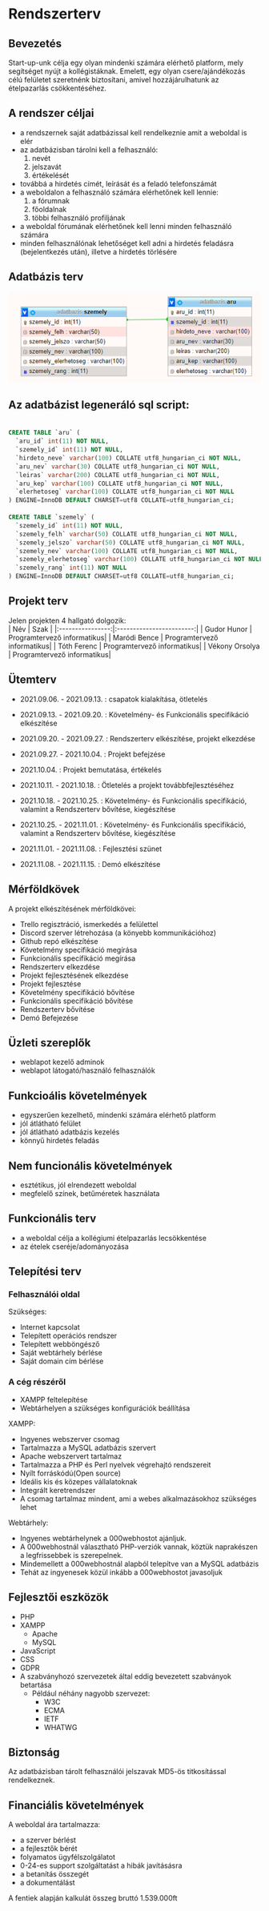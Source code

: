 # Rendszerterv


##  Bevezetés

Start-up-unk célja egy olyan mindenki számára elérhető platform, mely segítséget nyújt
a kollégistáknak. Emelett, egy olyan csere/ajándékozás célú felületet szeretnénk 
biztosítani, amivel hozzájárulhatunk az ételpazarlás csökkentéséhez.


##  A rendszer céljai

- a rendszernek saját adatbázissal kell rendelkeznie amit a weboldal is elér
- az adatbázisban tárolni kell a felhasználó:
    1. nevét
    2. jelszavát
    3. értékelését 
- továbbá a hirdetés címét, leírását és a feladó telefonszámát
- a weboldalon a felhasználó számára elérhetőnek kell lennie:
    1. a fórumnak
    2. főoldalnak
    3. többi felhasználó profiljának
- a weboldal fórumának elérhetőnek kell lenni minden felhasználó számára
- minden felhasználónak lehetőséget kell adni a hirdetés feladásra (bejelentkezés után),
 illetve a hirdetés törlésére
 

##  Adatbázis terv

![adatb](img/adatb.png "Adatbázis")


##  Az adatbázist legeneráló sql script:

```sql

CREATE TABLE `aru` (
  `aru_id` int(11) NOT NULL,
  `szemely_id` int(11) NOT NULL,
  `hirdeto_neve` varchar(100) COLLATE utf8_hungarian_ci NOT NULL,
  `aru_nev` varchar(30) COLLATE utf8_hungarian_ci NOT NULL,
  `leiras` varchar(200) COLLATE utf8_hungarian_ci NOT NULL,
  `aru_kep` varchar(100) COLLATE utf8_hungarian_ci NOT NULL,
  `elerhetoseg` varchar(100) COLLATE utf8_hungarian_ci NOT NULL
) ENGINE=InnoDB DEFAULT CHARSET=utf8 COLLATE=utf8_hungarian_ci;

CREATE TABLE `szemely` (
  `szemely_id` int(11) NOT NULL,
  `szemely_felh` varchar(50) COLLATE utf8_hungarian_ci NOT NULL,
  `szemely_jelszo` varchar(50) COLLATE utf8_hungarian_ci NOT NULL,
  `szemely_nev` varchar(100) COLLATE utf8_hungarian_ci NOT NULL,
  `szemely_elerhetoseg` varchar(100) COLLATE utf8_hungarian_ci NOT NULL,
  `szemely_rang` int(11) NOT NULL
) ENGINE=InnoDB DEFAULT CHARSET=utf8 COLLATE=utf8_hungarian_ci;

```


##  Projekt terv

Jelen projekten 4 hallgató dolgozik:  
| Név             | Szak                  |
|:----------------:|:------------------------:|
| Gudor Hunor     | Programtervező informatikus|
| Maródi Bence    | Programtervező informatikus|
| Tóth Ferenc     | Programtervező informatikus|
| Vékony Orsolya  | Programtervező informatikus|


##  Ütemterv

- 2021.09.06. - 2021.09.13. : csapatok kialakítása, ötletelés

- 2021.09.13. - 2021.09.20. : Követelmény- és Funkcionális specifikáció elkészítése

- 2021.09.20. - 2021.09.27. : Rendszerterv elkészítése, projekt elkezdése

- 2021.09.27. - 2021.10.04. : Projekt befejzése

- 2021.10.04. : Projekt bemutatása, értékelés

- 2021.10.11. - 2021.10.18. : Ötletelés a projekt továbbfejlesztéséhez

- 2021.10.18. - 2021.10.25. : Követelmény- és Funkcionális specifikáció, valamint a Rendszerterv 
bővítése, kiegészítése

- 2021.10.25. - 2021.11.01. : Követelmény- és Funkcionális specifikáció, valamint a Rendszerterv 
bővítése, kiegészítése

- 2021.11.01. - 2021.11.08. : Fejlesztési szünet

- 2021.11.08. - 2021.11.15. : Demó elkészítése


##  Mérföldkövek

A projekt elkészítésének mérföldkövei:
- Trello regisztráció, ismerkedés a felülettel
- Discord szerver létrehozása (a könyebb kommunikációhoz)
- Github repó elkészítése
- Követelmény specifikáció megírása
- Funkcionális specifikáció megírása
- Rendszerterv elkezdése
- Projekt fejlesztésének elkezdése
- Projekt fejlesztése
- Követelmény specifikáció bővítése
- Funkcionális specifikáció bővítése
- Rendszerterv bővítése
- Demó Befejezése


##  Üzleti szereplők

- weblapot kezelő adminok
- weblapot látogató/használó felhasználók


##  Funkcioális követelmények

- egyszerűen kezelhető, mindenki számára elérhető platform
- jól átlátható felület
- jól átlátható adatbázis kezelés
- könnyű hirdetés feladás


##  Nem funcionális követelmények

- esztétikus, jól elrendezett weboldal
- megfelelő színek, betűméretek használata


##  Funkcionális terv

- a weboldal célja a kollégiumi ételpazarlás lecsökkentése
- az ételek cseréje/adományozása

## Telepítési terv

### Felhasználói oldal

Szükséges:

- Internet kapcsolat
- Telepített operációs rendszer
- Telepített webböngésző
- Saját webtárhely bérlése
- Saját domain cím bérlése

### A cég részéről

- XAMPP feltelepítése
- Webtárhelyen a szükséges konfigurációk beállítása

XAMPP:
- Ingyenes webszerver csomag
- Tartalmazza a MySQL adatbázis szervert
- Apache webszervert tartalmaz
- Tartalmazza a PHP és Perl nyelvek végrehajtó rendszereit
- Nyílt forráskódú(Open source)
- Ideális kis és közepes vállalatoknak
- Integrált keretrendszer
- A csomag tartalmaz mindent, ami a webes alkalmazásokhoz szükséges lehet


Webtárhely:
- Ingyenes webtárhelynek a 000webhostot ajánljuk.
- A 000webhostnál választható PHP-verziók vannak, köztük naprakészen 
a legfrissebbek is szerepelnek.
- Mindemellett a 000webhostnál alapból telepítve van a MySQL adatbázis
- Tehát az ingyenesek közül inkább a 000webhostot javasoljuk


##  Fejlesztői eszközök

- PHP
- XAMPP
    - Apache
    - MySQL
- JavaScript
- CSS
- GDPR
- A szabványhozó szervezetek által eddig bevezetett szabványok betartása
    - Például néhány nagyobb szervezet: 
        - W3C
        - ECMA
        - IETF
        - WHATWG


##  Biztonság

Az adatbázisban tárolt felhasználói jelszavak MD5-ös titkosítással rendelkeznek. 


## Financiális követelmények

A weboldal ára tartalmazza:
- a szerver bérlést
- a fejlesztők bérét
- folyamatos ügyfélszolgálatot
- 0-24-es support szolgáltatást a hibák javításásra
- a betanítás összegét
- a dokumentálást


A fentiek alapján kalkulát összeg bruttó 1.539.000ft

